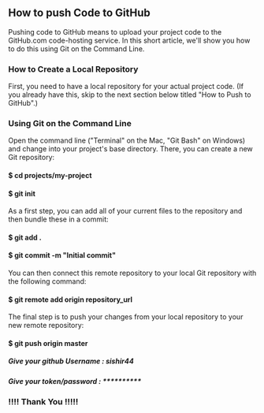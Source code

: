 <h2>How to push Code to GitHub</h2>
<p>Pushing code to GitHub means to upload your project code to the GitHub.com code-hosting service. In this short article, we'll show you how to do this using Git on the Command Line. </p>
 
<h3>How to Create a Local Repository</h3> 
<p>First, you need to have a local repository for your actual project code. (If you already have this, skip to the next section below titled "How to Push to GitHub".) </p>
 
<h3>Using Git on the Command Line </h3>
<p>Open the command line ("Terminal" on the Mac, "Git Bash" on Windows) and change into your project's base directory. There, you can create a new Git repository:</p> 
<h4>$ cd projects/my-project </h4>
<h4>$ git init</h4>
 
<p>As a first step, you can add all of your current files to the repository and then bundle these in a commit: </p>
<h4>$ git add .</h4>
<h4>$ git commit -m "Initial commit"</h4>
 
<p>You can then connect this remote repository to your local Git repository with the following command:</p> 
<h4>$ git remote add origin repository_url</h4>
 
<p>The final step is to push your changes from your local repository to your new remote repository:</p> 
<h4>$ git push origin master </h4> 
 
<h5>Give your github Username : sishir44 </h5>
<h5>Give your token/password : **********</h5> 
 
<h3>!!!! Thank You !!!!!</h3> 
 
